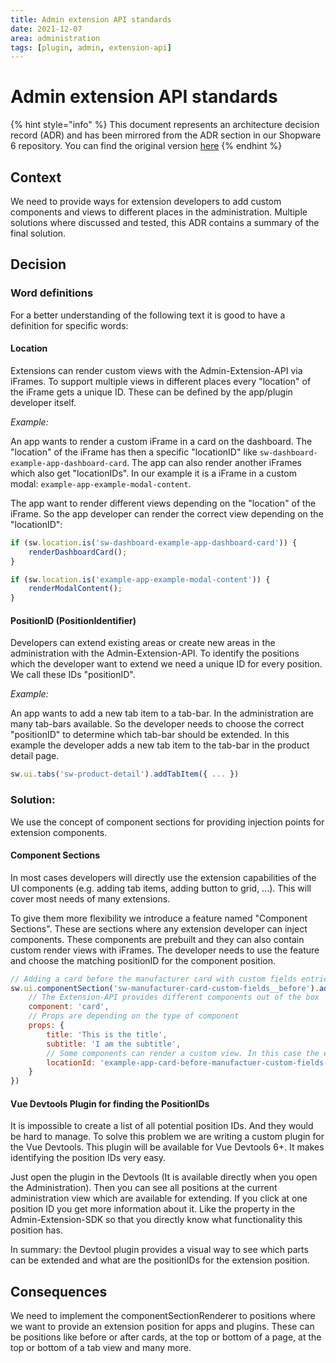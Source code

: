 ```yaml
---
title: Admin extension API standards
date: 2021-12-07
area: administration
tags: [plugin, admin, extension-api]
--- 
```


# Admin extension API standards

{% hint style="info" %}
This document represents an architecture decision record (ADR) and has been mirrored from the ADR section in our Shopware 6 repository.
You can find the original version [here](https://github.com/shopware/platform/blob/trunk/adr/2021-12-07-admin-extension-api-standards.md)
{% endhint %}

## Context
We need to provide ways for extension developers to add custom components and views to different places in the administration. Multiple solutions where discussed and tested, this ADR contains a summary of the final solution.

## Decision

### Word definitions
For a better understanding of the following text it is good to have a definition for specific words:

#### Location
Extensions can render custom views with the Admin-Extension-API via iFrames. To support multiple views in different places every "location" of the iFrame gets a unique ID. These can be defined by the app/plugin developer itself.

*Example:*  

An app wants to render a custom iFrame in a card on the dashboard. The "location" of the iFrame has then a specific "locationID" like `sw-dashboard-example-app-dashboard-card`. The app can also render another iFrames which also get "locationIDs". In our example it is a iFrame in a custom modal: `example-app-example-modal-content`.

The app want to render different views depending on the "location" of the iFrame. So the app developer can render the correct view depending on the "locationID":
```js
if (sw.location.is('sw-dashboard-example-app-dashboard-card')) {
    renderDashboardCard();
}

if (sw.location.is('example-app-example-modal-content')) {
    renderModalContent();
}
```

#### PositionID (PositionIdentifier)
Developers can extend existing areas or create new areas in the administration with the Admin-Extension-API. To identify the positions which the developer want to extend we need a unique ID for every position. We call these IDs "positionID".

*Example:*

An app wants to add a new tab item to a tab-bar. In the administration are many tab-bars available. So the developer needs to choose the correct "positionID" to determine which tab-bar should be extended. In this example the developer adds a new tab item to the tab-bar in the product detail page.
```js
sw.ui.tabs('sw-product-detail').addTabItem({ ... })
```

### Solution:
We use the concept of component sections for providing injection points for extension components.

#### Component Sections

In most cases developers will directly use the extension capabilities of the UI components (e.g. adding tab items, adding button to grid, ...). This will cover most needs of many extensions.

To give them more flexibility we introduce a feature named "Component Sections". These are sections where any extension developer can inject components. These components are prebuilt and they can also contain custom render views with iFrames. The developer needs to use the feature and choose the matching positionID for the component position. 

```js
// Adding a card before the manufacturer card with custom fields entries.
sw.ui.componentSection('sw-manufacturer-card-custom-fields__before').add({
    // The Extension-API provides different components out of the box
    component: 'card', 
    // Props are depending on the type of component
    props: {
        title: 'This is the title',
        subtitle: 'I am the subtitle',
        // Some components can render a custom view. In this case the extension can render custom content in the card.
        locationId: 'example-app-card-before-manufactuer-custom-fields-card'
    }
})
```

#### Vue Devtools Plugin for finding the PositionIDs
It is impossible to create a list of all potential position IDs. And they would be hard to manage. To solve this problem we are writing a custom plugin for the Vue Devtools. This plugin will be available for Vue Devtools 6+. It makes identifying the position IDs very easy.

Just open the plugin in the Devtools (It is available directly when you open the Administration). Then you can see all positions at the current administration view which are available for extending. If you click at one position ID you get more information about it. Like the property in the Admin-Extension-SDK so that you directly know what functionality this position has.

In summary: the Devtool plugin provides a visual way to see which parts can be extended and what are the positionIDs for the extension position.

## Consequences
We need to implement the componentSectionRenderer to positions where we want to provide an extension position for apps and plugins. These can be positions like before or after cards, at the top or bottom of a page, at the top or bottom of a tab view and many more.
